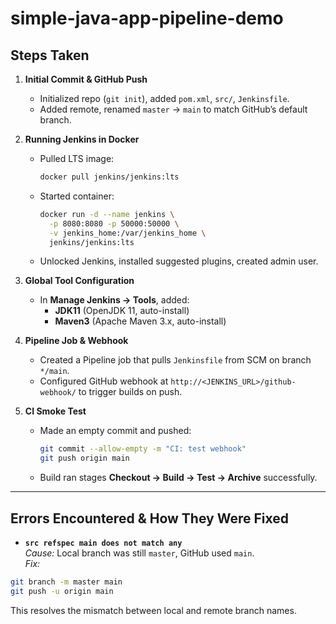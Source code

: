 # simple-java-app-pipeline-demo

## Steps Taken

1. **Initial Commit & GitHub Push**  
   - Initialized repo (`git init`), added `pom.xml`, `src/`, `Jenkinsfile`.  
   - Added remote, renamed `master` → `main` to match GitHub’s default branch.

2. **Running Jenkins in Docker**  
   - Pulled LTS image:  
     ```bash
     docker pull jenkins/jenkins:lts
     ```  
   - Started container:  
     ```bash
     docker run -d --name jenkins \
       -p 8080:8080 -p 50000:50000 \
       -v jenkins_home:/var/jenkins_home \
       jenkins/jenkins:lts
     ```  
   - Unlocked Jenkins, installed suggested plugins, created admin user.

3. **Global Tool Configuration**  
   - In **Manage Jenkins → Tools**, added:  
     - **JDK11** (OpenJDK 11, auto-install)  
     - **Maven3** (Apache Maven 3.x, auto-install)

4. **Pipeline Job & Webhook**  
   - Created a Pipeline job that pulls `Jenkinsfile` from SCM on branch `*/main`.  
   - Configured GitHub webhook at `http://<JENKINS_URL>/github-webhook/` to trigger builds on push.

5. **CI Smoke Test**  
   - Made an empty commit and pushed:  
     ```bash
     git commit --allow-empty -m "CI: test webhook"
     git push origin main
     ```  
   - Build ran stages **Checkout → Build → Test → Archive** successfully.

---

## Errors Encountered & How They Were Fixed

- **`src refspec main does not match any`**  
  _Cause:_ Local branch was still `master`, GitHub used `main`.  
  _Fix:_  
```bash
git branch -m master main
git push -u origin main
```
This resolves the mismatch between local and remote branch names.
